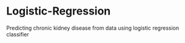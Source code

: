# Logistic-Regression
Predicting chronic kidney disease from data using logistic regression classifier
